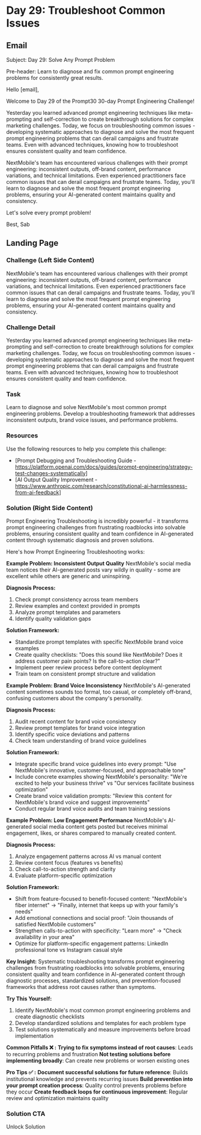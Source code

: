 # Day 29: Troubleshoot Common Issues

## Email
Subject: Day 29: Solve Any Prompt Problem

Pre-header: Learn to diagnose and fix common prompt engineering problems for consistently great results.

Hello [email],

Welcome to Day 29 of the Prompt30 30-day Prompt Engineering Challenge!

Yesterday you learned advanced prompt engineering techniques like meta-prompting and self-correction to create breakthrough solutions for complex marketing challenges. Today, we focus on troubleshooting common issues - developing systematic approaches to diagnose and solve the most frequent prompt engineering problems that can derail campaigns and frustrate teams. Even with advanced techniques, knowing how to troubleshoot ensures consistent quality and team confidence.

NextMobile's team has encountered various challenges with their prompt engineering: inconsistent outputs, off-brand content, performance variations, and technical limitations. Even experienced practitioners face common issues that can derail campaigns and frustrate teams. Today, you'll learn to diagnose and solve the most frequent prompt engineering problems, ensuring your AI-generated content maintains quality and consistency.

Let's solve every prompt problem!

Best, Sab

## Landing Page

### Challenge (Left Side Content)
NextMobile's team has encountered various challenges with their prompt engineering: inconsistent outputs, off-brand content, performance variations, and technical limitations. Even experienced practitioners face common issues that can derail campaigns and frustrate teams. Today, you'll learn to diagnose and solve the most frequent prompt engineering problems, ensuring your AI-generated content maintains quality and consistency.

### Challenge Detail
Yesterday you learned advanced prompt engineering techniques like meta-prompting and self-correction to create breakthrough solutions for complex marketing challenges. Today, we focus on troubleshooting common issues - developing systematic approaches to diagnose and solve the most frequent prompt engineering problems that can derail campaigns and frustrate teams. Even with advanced techniques, knowing how to troubleshoot ensures consistent quality and team confidence.

### Task
Learn to diagnose and solve NextMobile's most common prompt engineering problems. Develop a troubleshooting framework that addresses inconsistent outputs, brand voice issues, and performance problems.

### Resources
Use the following resources to help you complete this challenge:
- [Prompt Debugging and Troubleshooting Guide - https://platform.openai.com/docs/guides/prompt-engineering/strategy-test-changes-systematically]
- [AI Output Quality Improvement - https://www.anthropic.com/research/constitutional-ai-harmlessness-from-ai-feedback]

### Solution (Right Side Content)
Prompt Engineering Troubleshooting is incredibly powerful - it transforms prompt engineering challenges from frustrating roadblocks into solvable problems, ensuring consistent quality and team confidence in AI-generated content through systematic diagnosis and proven solutions.

Here's how Prompt Engineering Troubleshooting works:

**Example Problem: Inconsistent Output Quality**
NextMobile's social media team notices their AI-generated posts vary wildly in quality - some are excellent while others are generic and uninspiring.

**Diagnosis Process:**
1. Check prompt consistency across team members
2. Review examples and context provided in prompts
3. Analyze prompt templates and parameters
4. Identify quality validation gaps

**Solution Framework:**
- Standardize prompt templates with specific NextMobile brand voice examples
- Create quality checklists: "Does this sound like NextMobile? Does it address customer pain points? Is the call-to-action clear?"
- Implement peer review process before content deployment
- Train team on consistent prompt structure and validation

**Example Problem: Brand Voice Inconsistency**
NextMobile's AI-generated content sometimes sounds too formal, too casual, or completely off-brand, confusing customers about the company's personality.

**Diagnosis Process:**
1. Audit recent content for brand voice consistency
2. Review prompt templates for brand voice integration
3. Identify specific voice deviations and patterns
4. Check team understanding of brand voice guidelines

**Solution Framework:**
- Integrate specific brand voice guidelines into every prompt: "Use NextMobile's innovative, customer-focused, and approachable tone"
- Include concrete examples showing NextMobile's personality: "We're excited to help your business thrive" vs "Our services facilitate business optimization"
- Create brand voice validation prompts: "Review this content for NextMobile's brand voice and suggest improvements"
- Conduct regular brand voice audits and team training sessions

**Example Problem: Low Engagement Performance**
NextMobile's AI-generated social media content gets posted but receives minimal engagement, likes, or shares compared to manually created content.

**Diagnosis Process:**
1. Analyze engagement patterns across AI vs manual content
2. Review content focus (features vs benefits)
3. Check call-to-action strength and clarity
4. Evaluate platform-specific optimization

**Solution Framework:**
- Shift from feature-focused to benefit-focused content: "NextMobile's fiber internet" → "Finally, internet that keeps up with your family's needs"
- Add emotional connections and social proof: "Join thousands of satisfied NextMobile customers"
- Strengthen calls-to-action with specificity: "Learn more" → "Check availability in your area"
- Optimize for platform-specific engagement patterns: LinkedIn professional tone vs Instagram casual style

**Key Insight:**
Systematic troubleshooting transforms prompt engineering challenges from frustrating roadblocks into solvable problems, ensuring consistent quality and team confidence in AI-generated content through diagnostic processes, standardized solutions, and prevention-focused frameworks that address root causes rather than symptoms.

**Try This Yourself:**
1. Identify NextMobile's most common prompt engineering problems and create diagnostic checklists
2. Develop standardized solutions and templates for each problem type
3. Test solutions systematically and measure improvements before broad implementation

**Common Pitfalls ❌ :**
**Trying to fix symptoms instead of root causes**: Leads to recurring problems and frustration
**Not testing solutions before implementing broadly**: Can create new problems or worsen existing ones

**Pro Tips ✅ :**
**Document successful solutions for future reference**: Builds institutional knowledge and prevents recurring issues
**Build prevention into your prompt creation process**: Quality control prevents problems before they occur
**Create feedback loops for continuous improvement**: Regular review and optimization maintains quality 

### Solution CTA
Unlock Solution 